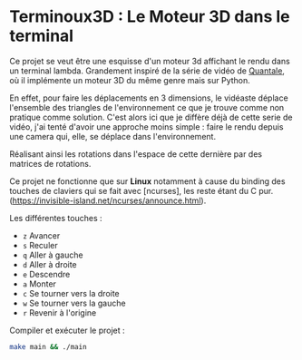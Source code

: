 # Terminoux3D : Le Moteur 3D dans le terminal

Ce projet se veut être une esquisse d'un moteur 3d affichant le rendu dans un terminal lambda. Grandement inspiré de la série de vidéo de [Quantale](https://www.youtube.com/watch?v=UkPTyojw7IA&list=PL9V1oyvT8aPwXSj-J3b2OQgcwP63u3f4R), où il implémente un moteur 3D du même genre mais sur Python.

En effet, pour faire les déplacements en 3 dimensions, le vidéaste déplace l'ensemble des triangles de l'environnement ce que je trouve comme non pratique comme solution. C'est alors ici que je diffère déjà de cette serie de vidéo, j'ai tenté d'avoir une approche moins simple : faire le rendu depuis une camera qui, elle, se déplace dans l'environnement.

Réalisant ainsi les rotations dans l'espace de cette dernière par des matrices de rotations.

Ce projet ne fonctionne que sur **Linux** notamment à cause du binding des touches de claviers qui se fait avec [ncurses], les reste étant du C pur.(https://invisible-island.net/ncurses/announce.html).

Les différentes touches :

- `z` Avancer
- `s` Reculer
- `q` Aller à gauche
- `d` Aller à droite
- `e` Descendre
- `a` Monter
- `c` Se tourner vers la droite
- `w` Se tourner vers la gauche
- `r` Revenir à l'origine

Compiler et exécuter le projet :

```bash
make main && ./main
```
